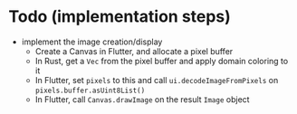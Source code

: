 # Todo (implementation steps)

- implement the image creation/display
  - Create a Canvas in Flutter, and allocate a pixel buffer
  - In Rust, get a `Vec` from the pixel buffer and apply domain coloring to it
  - In Flutter, set `pixels` to this and call `ui.decodeImageFromPixels` on `pixels.buffer.asUint8List()`
  - In Flutter, call `Canvas.drawImage` on the result `Image` object 